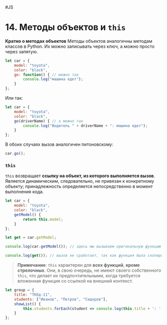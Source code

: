 #JS

# 14. Методы объектов и `this`

**Кратко о методах объектов**
Методы объектов аналогичны методам классов в Python. Их можно записывать через ключ, а можно просто через запятую.

```javascript
let car = {
    model: "toyota",
    color: "black",
    go: function() { // можно так
        console.log("машина едет");
    }
};
```

Или так:

```javascript
let car = {
    model: "toyota",
    color: "black",
    go(driverName) { // а можно так
        console.log("Водитель " + driverName + ": машина едет");
    }
};
```

В обоих случаях вызов аналогичен питоновскому:

```javascript
car.go();
```

### **`this`**

`this` возвращает **ссылку на объект, из которого выполняется вызов**. Является динамическим, следовательно, не привязан к конкретному объекту; принадлежность определяется непосредственно в момент выполнения кода.

```javascript
let car = {
    model: "toyota",
    color: "black",
    getModel() {
        return this.model;
    }
};

let get = car.getModel;

console.log(car.getModel()); // здесь мы вызываем оригинальную функцию из её источника, всё работает.

console.log(get()); // вызов не сработает, так как функция была скопирована из car в глобальную переменную, в которой this ни на что не ссылается.
```

> **Примечание**: `this` характерен для **всех функций**, **кроме стрелочных**. Они, в свою очередь, не имеют своего собственного `this`, что делает их предпочтительными, когда требуется вложенная функция со ссылкой на внешний контекст.

```javascript
let group = {
    title: "ТКбд-11",
    students: ["Иванов", "Петров", "Сидоров"],
    showList() {
        this.students.forEach(student => console.log(this.title + ': ' + student));
    }
};
```
